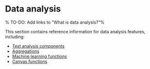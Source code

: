 # Data analysis

% TO-DO: Add links to "What is data analysis?"%

This section contains reference information for data analysis features, including:

* [Text analysis components](asciidocalypse://docs/elasticsearch/docs/reference/data-analysis/text-analysis/index.md)
* [Aggregations](asciidocalypse://docs/elasticsearch/docs/reference/data-analysis/aggregations/index.md)
* [Machine learning functions](/reference/data-analysis/machine-learning/machine-learning-functions.md)
* [Canvas functions](/reference/data-analysis/kibana/canvas-functions.md)
